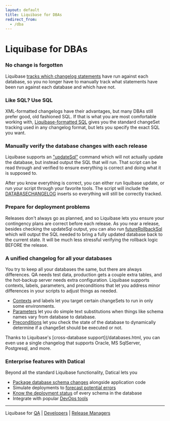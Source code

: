 ```yaml
---
layout: default
title: Liquibase for DBAs
redirect_from:
  - /dba
---
```


# Liquibase for DBAs #

### No change is forgotten

Liquibase [tracks which changelog statements](documentation/databasechangelog.html) have run against each database, so you no longer have to manually track what statements have been run against each database and which have not.

### Like SQL? Use SQL

XML-formatted changelogs have their advantages, but many DBAs still prefer good, old fashioned SQL. If that is what you are most comfortable working with, [Liquibase-formatted SQL](documentation/sql_format.html) gives you the standard changeSet tracking used in any changelog format, but lets you specify the exact SQL you want.

### Manually verify the database changes with each release

Liquibase supports an ["updateSql"](documentation/sql_output.html) command which will not actually update the database, but instead output the SQL that will run. That script can be read through and verified to ensure everything is correct and doing what it is supposed to.

After you know everything is correct, you can either run liquibase update, or run your script through your favorite tools. The script will include the [DATABASECHANGELOG](documentation/databasechangelog_table.html) inserts so everything will still be correctly tracked.

### Prepare for deployment problems

Releases don't always go as planned, and so Liquibase lets you ensure your contingency plans are correct before each release. As you near a release, besides checking the updateSql output, you can also run [futureRollbackSql](documentation/rollback.html) which will output the SQL needed to bring a fully updated database back to the current state. It will be much less stressful verifying the rollback logic BEFORE the release.

### A unified changelog for all your databases

You try to keep all your databases the same, but there are always differences. QA needs test data, production gets a couple extra tables, and the hot-backup server needs extra configuration. Liquibase supports contexts, labels, parameters, and preconditions that let you address minor differences in your scripts to adjust things as needed.

* [Contexts](/documentation/contexts.html) and labels let you target certain changeSets to run in only some environments.
* [Parameters](/documentation/changelog_parameters.html) let you do simple text substitutions when things like schema names vary from database to database.
* [Preconditions](/documentation/preconditions.html) let you check the state of the database to dynamically determine if a changeSet should be executed or not.

Thanks to Liquibase's [cross-database support](/databases.html, you can even use a single changelog that supports Oracle, MS SqlServer, Postgresql, and more.

### Enterprise features with Datical

Beyond all the standard Liquibase functionality, Datical lets you

* [Package database schema changes](http://www.datical.com/product/packaging-intelligence/) alongside application code
* Simulate deployments to [forecast potential errors](http://www.datical.com/product/validation-intelligence/)
* [Know the deployment status](http://www.datical.com/product/management-intelligence/) of every schema in the database
* Integrate with popular [DevOps tools](http://www.datical.com/integrations/)


---

Liquibase for [QA](/qa.html) \| [Developers](/developer.html) \| [Release Managers](/release_manager.html)